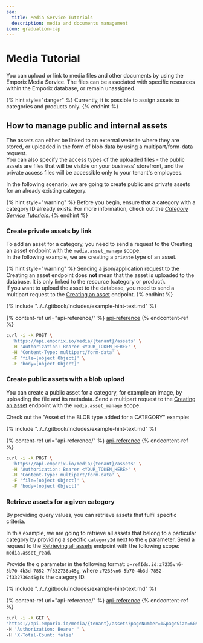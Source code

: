 ```yaml
---
seo:
  title: Media Service Tutorials
  description: media and documents management
icon: graduation-cap
---
```


# Media Tutorial

You can upload or link to media files and other documents by using the Emporix Media Service. The files can be associated with specific resources within the Emporix database, or remain unassigned.

{% hint style="danger" %}
Currently, it is possible to assign assets to categories and products only.
{% endhint %}

## How to manage public and internal assets

The assets can either be linked to an external website where they are stored, or uploaded in the form of blob data by using a multipart/form-data request.\
You can also specify the access types of the uploaded files - the public assets are files that will be visible on your business' storefront, and the private access files will be accessible only to your tenant's employees.

In the following scenario, we are going to create public and private assets for an already existing category.

{% hint style="warning" %}
Before you begin, ensure that a category with a category ID already exists. For more information, check out the [_Category Service Tutorials_](../../catalogs-and-categories/category-tree/category.md).
{% endhint %}

### Create private assets by link

To add an asset for a category, you need to send a request to the Creating an asset endpoint with the `media.asset_manage` scope.\
In the following example, we are creating a `private` type of an asset.

{% hint style="warning" %}
Sending a json/application request to the Creating an asset endpoint does **not** mean that the asset is uploaded to the database. It is only linked to the resource (category or product).\
If you want to upload the asset to the database, you need to send a multipart request to the [Creating an asset](https://developer.emporix.io/api-references/api-guides-and-references/media/media/api-reference/assets#post-media-tenant-assets) endpoint.
{% endhint %}

{% include "../../.gitbook/includes/example-hint-text.md" %}

{% content-ref url="api-reference/" %}
[api-reference](api-reference/)
{% endcontent-ref %}

```bash
curl -i -X POST \
  'https://api.emporix.io/media/{tenant}/assets' \
  -H 'Authorization: Bearer <YOUR_TOKEN_HERE>' \
  -H 'Content-Type: multipart/form-data' \
  -F 'file=[object Object]' \
  -F 'body=[object Object]'
```

### Create public assets with a blob upload

You can create a public asset for a category, for example an image, by uploading the file and its metadata. Send a multipart request to the [Creating an asset](https://developer.emporix.io/api-references/api-guides-and-references/media/media/api-reference/assets#post-media-tenant-assets) endpoint with the `media.asset_manage` scope.

Check out the "Asset of the BLOB type added for a CATEGORY" example:

{% include "../../.gitbook/includes/example-hint-text.md" %}

{% content-ref url="api-reference/" %}
[api-reference](api-reference/)
{% endcontent-ref %}

```bash
curl -i -X POST \
  'https://api.emporix.io/media/{tenant}/assets' \
  -H 'Authorization: Bearer <YOUR_TOKEN_HERE>' \
  -H 'Content-Type: multipart/form-data' \
  -F 'file=[object Object]' \
  -F 'body=[object Object]'
```

### Retrieve assets for a given category

By providing query values, you can retrieve assets that fulfil specific criteria.

In this example, we are going to retrieve all assets that belong to a particular category by providing a specific `categoryId` next to the `q` parameter. Send a request to the [Retrieving all assets](https://developer.emporix.io/api-references/api-guides-and-references/media/media/api-reference/assets#get-media-tenant-assets) endpoint with the following scope: `media.asset_read`.

Provide the q parameter in the following format: `q=refIds.id:z7235vn6-5b70-4b3d-7852-7f332736a45g`, where `z7235vn6-5b70-4b3d-7852-7f332736a45g` is the category ID.

{% include "../../.gitbook/includes/example-hint-text.md" %}

{% content-ref url="api-reference/" %}
[api-reference](api-reference/)
{% endcontent-ref %}

```bash
curl -i -X GET \
'https://api.emporix.io/media/{tenant}/assets?pageNumber=1&pageSize=60&sort=name%2Cmetadata.createdAt%3Adesc&q=name%3A{name}' \
-H 'Authorization: Bearer ' \
-H 'X-Total-Count: false'
```
